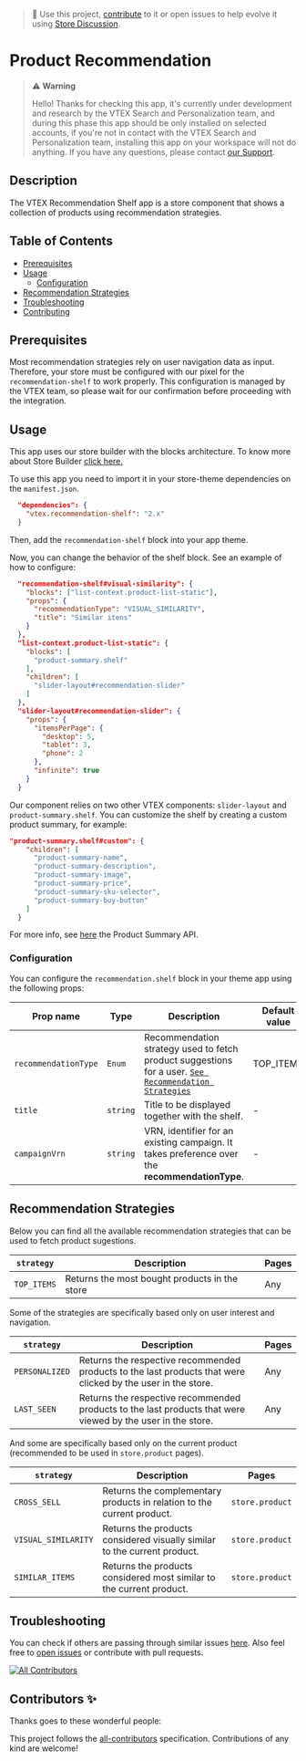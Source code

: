 > 📢 Use this project, [contribute](https://github.com/vtex-apps/recommendation-shelf) to it or open issues to help evolve it using [Store Discussion](https://github.com/vtex-apps/store-discussion).
 
# Product Recommendation

> ⚠️ **Warning**
>
>  Hello! Thanks for checking this app, it's currently under development and research by the VTEX Search and Personalization team, and during this phase this app should be only installed on selected accounts, if you're not in contact with the VTEX Search and Personalization team, installing this app on your workspace will not do anything. If you have any questions, please contact [our Support](https://support.vtex.com/hc/en-us/requests).

## Description

The VTEX Recommendation Shelf app is a store component that shows a collection of products using recommendation
strategies.

## Table of Contents

- [Prerequisites](#prerequisites)
- [Usage](#usage)
    - [Configuration](#configuration)
- [Recommendation Strategies](#recommendation-strategies)
- [Troubleshooting](#troubleshooting)
- [Contributing](#contributing)

## Prerequisites

Most recommendation strategies rely on user navigation data as input. Therefore, your store must be configured with our pixel for the `recommendation-shelf` to work properly. This configuration is managed by the VTEX team, so please wait for our confirmation before proceeding with the integration. 

## Usage

This app uses our store builder with the blocks architecture. To know more about Store Builder [click here.](https://help.vtex.com/en/tutorial/understanding-storebuilder-and-stylesbuilder#structuring-and-configuring-our-store-with-object-object)

To use this app you need to import it in your store-theme dependencies on the `manifest.json`.

```json
  "dependencies": {
    "vtex.recommendation-shelf": "2.x"
  }
```

Then, add the `recommendation-shelf` block into your app theme.

Now, you can change the behavior of the shelf block. See an example of how to configure:

```json
  "recommendation-shelf#visual-similarity": {
    "blocks": ["list-context.product-list-static"],
    "props": {
      "recommendationType": "VISUAL_SIMILARITY",
      "title": "Similar itens"
    }
  },
  "list-context.product-list-static": {
    "blocks": [
      "product-summary.shelf"
    ],
    "children": [
      "slider-layout#recommendation-slider"
    ]
  },
  "slider-layout#recommendation-slider": {
    "props": {
      "itemsPerPage": {
        "desktop": 5,
        "tablet": 3,
        "phone": 2
      },
      "infinite": true
    }
  }
```

Our component relies on two other VTEX components: `slider-layout` and `product-summary.shelf`. You can customize the shelf by creating a custom product summary, for example:

```json
"product-summary.shelf#custom": {
    "children": [
      "product-summary-name",
      "product-summary-description",
      "product-summary-image",
      "product-summary-price",
      "product-summary-sku-selector",
      "product-summary-buy-button"
    ]
  }
```

For more info, see [here](https://github.com/vtex-apps/product-summary/blob/master/README.md#configuration) the Product Summary API.

### Configuration

You can configure the `recommendation.shelf` block in your theme app using the following props:

| Prop name                  | Type                         | Description                                                                                                                                                         | Default value |
| -------------------------- | ---------------------------- | ------------------------------------------------------------------------------------------------------------------------------------------------------------------- | ------------- |
| `recommendationType`       | `Enum`                       | Recommendation strategy used to fetch product suggestions for a user. [`See Recommendation Strategies`](#recommendation-strategies)                                 | TOP_ITEMS     |
| `title`                    | `string`                     | Title to be displayed together with the shelf.                                                                                                                      | -             |
| `campaignVrn`              | `string`                     | VRN, identifier for an existing campaign. It takes preference over the **recommendationType**.                                                                      | -             |


## Recommendation Strategies

Below you can find all the available recommendation strategies that can be used to fetch product sugestions.

| `strategy`              | Description                                                                                                       | Pages                           |
| ----------------------- | ----------------------------------------------------------------------------------------------------------------- | ------------------------------- |
| `TOP_ITEMS`             | Returns the most bought products in the store                                                                     | Any                             |

Some of the strategies are specifically based only on user interest and navigation.

| `strategy`           | Description                                                                                                    | Pages |
| -------------------- | -------------------------------------------------------------------------------------------------------------- | ----- |
| `PERSONALIZED`       | Returns the respective recommended products to the last products that were clicked by the user in the store.   | Any   |
| `LAST_SEEN`          | Returns the respective recommended products to the last products that were viewed by the user in the store.    | Any   |

And some are specifically based only on the current product (recommended to be used in `store.product` pages).

| `strategy`          | Description                                                                                                      | Pages           |
| ------------------- | ---------------------------------------------------------------------------------------------------------------- | --------------- |
| `CROSS_SELL`        | Returns the complementary products in relation to the current product.                                           | `store.product` |
| `VISUAL_SIMILARITY` | Returns the products considered visually similar to the current product.                                         | `store.product` |
| `SIMILAR_ITEMS`     | Returns the products considered most similar to the current product.                                             | `store.product` |

## Troubleshooting

You can check if others are passing through similar issues [here](https://github.com/vtex-apps/recommendation-shelf/issues). Also feel free to [open issues](https://github.com/vtex-apps/recommendation-shelf/issues/new) or contribute with pull requests.

<!-- ALL-CONTRIBUTORS-BADGE:START - Do not remove or modify this section -->
[![All Contributors](https://img.shields.io/badge/all_contributors-0-orange.svg?style=flat-square)](#contributors-)
<!-- ALL-CONTRIBUTORS-BADGE:END -->

## Contributors ✨
 
Thanks goes to these wonderful people:
 
<!-- ALL-CONTRIBUTORS-LIST:START - Do not remove or modify this section -->
<!-- prettier-ignore-start -->
<!-- markdownlint-disable -->
 
<!-- markdownlint-enable -->
<!-- prettier-ignore-end -->
<!-- ALL-CONTRIBUTORS-LIST:END -->
 
This project follows the [all-contributors](https://github.com/all-contributors/all-contributors) specification. Contributions of any kind are welcome!
 
<!-- DOCS-IGNORE:end -->
 
 
